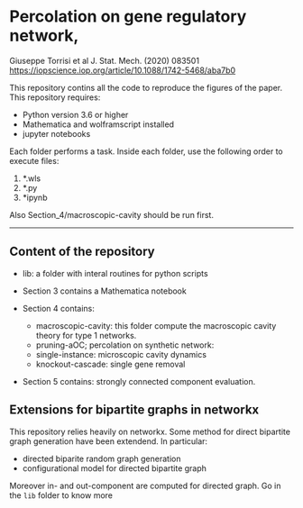 # Percolation on gene regulatory network,
Giuseppe Torrisi et al J. Stat. Mech. (2020) 083501 https://iopscience.iop.org/article/10.1088/1742-5468/aba7b0

This repository contins all the code to reproduce the figures of the paper.
This repository requires:

- Python version 3.6 or higher
- Mathematica and wolframscript installed
- jupyter notebooks

Each folder performs a task. Inside each folder, use the following order to execute files:

1. *.wls
2. *.py
3. *ipynb

Also Section_4/macroscopic-cavity should be run first.

---
## Content of the repository
- lib: a folder with interal routines for python scripts
- Section 3 contains a Mathematica notebook
- Section 4 contains:

	- macroscopic-cavity: this folder compute the macroscopic cavity theory for type 1 networks.
	- pruning-aOC; percolation  on synthetic network:	
	- single-instance: microscopic cavity dynamics
	- knockout-cascade: single gene removal
- Section 5 contains:
	strongly connected component evaluation.


## Extensions for bipartite graphs in networkx 
This repository relies heavily on networkx. Some method for direct bipartite graph generation have been extendend. In particular:

- directed biparite random graph generation 
- configurational model for directed bipartite graph

Moreover in- and out-component are computed for directed graph.
Go in the `lib` folder  to know more
